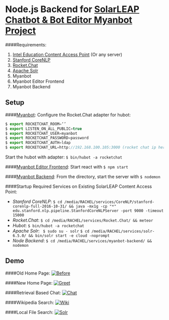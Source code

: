 # Node.js Backend for [SolarLEAP Chatbot & Bot Editor Myanbot Project](https://docs.google.com/presentation/d/1Wdcy2IacZ0bgZCRlWsdO3RfQJ0TKHxuhp8mB8RQPM0o/edit?usp=sharing)

####Requirements:
1. [Intel Education Content Access Point](http://www.intel.com/content/www/us/en/education/products/content-access-point.html) (Or any server)
2. [Stanford CoreNLP](https://stanfordnlp.github.io/CoreNLP/corenlp-server.html)
3. [Rocket.Chat](https://github.com/RocketChat/Rocket.Chat)
4. [Apache Solr](http://www.solrtutorial.com/solr-in-5-minutes.html#Install)
5. Myanbot
6. Myanbot Editor Frontend
7. Myanbot Backend

## Setup

####[Myanbot](https://github.com/Asegier/myanbot/):
Configure the Rocket.Chat adapter for hubot:
```javascript
$ export ROCKETCHAT_ROOM=‘’
$ export LISTEN_ON_ALL_PUBLIC=true
$ export ROCKETCHAT_USER=myanbot
$ export ROCKETCHAT_PASSWORD=password
$ export ROCKETCHAT_AUTH=ldap
$ export ROCKETCHAT_URL=http://192.168.100.105:3000 (rocket chat ip here)
```
Start the hubot with adapter:
``` $ bin/hubot -a rocketchat ```

####[Myanbot Editor Frontend](https://github.com/Asegier/treeeditor):
Start react with `$ npm start`

####[Myanbot Backend](https://github.com/gwonghk/myanbot-backend):
From the directory, start the server with `$ nodemon`

####Startup Required Services on Existing SolarLEAP Content Access Point:
- *Stanford CoreNLP*: ` $ cd /media/RACHEL/services/CoreNLP/stanford-corenlp-full-2016-10-31/ && java -mx1g -cp "*" edu.stanford.nlp.pipeline.StanfordCoreNLPServer -port 9000 -timeout 15000 `
- *Rocket.Chat*: 
`$ cd /media/RACHEL/services/Rocket.Chat/ && meteor `
- *Hubot*:
` $ bin/hubot -a rocketchat `
- *Apache Solr*:
`
 $ sudo su - solr`
 `$ cd /media/RACHEL/services/solr-6.5.0/ && bin/solr start -e cloud -noprompt `
- *Node Backend*:
`$ cd /media/RACHEL/services/myanbot-backend/ && nodemon`

## Demo


####Old Home Page:
[![Before](http://i.imgur.com/laqr9XC.gif)](http://i.imgur.com/laqr9XC.gif)


####New Home Page:
[![Greet](http://i.imgur.com/lCeOhQT.gif)](http://i.imgur.com/lCeOhQT.gif)


####Retrieval Based Chat:
[![Chat](http://i.imgur.com/rxoQ0li.gif)](http://i.imgur.com/rxoQ0li.gif)


####Wikipedia Search:
[![Wiki](http://i.imgur.com/4RzMR7u.gif)](http://i.imgur.com/4RzMR7u.gif)


####Local File Search:
[![Solr](http://i.imgur.com/rsfd96y.gif)](http://i.imgur.com/rsfd96y.gif)